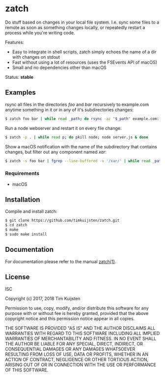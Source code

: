 # zatch

Do stuff based on changes in your local file system. I.e. sync some files to a
remote as soon as something changes locally, or repeatedly restart a process
while you're writing code.

Features:
* Easy to integrate in shell scripts, zatch simply echoes the name of a dir with
  changes on stdout
* Fast without using a lot of resources (uses the FSEvents API of macOS)
* Small and no dependencies other than macOS

Status: **stable**


## Examples

rsync all files in the directories *foo* and *bar* recursively to example.com
anytime something in it or in any of it's subdirectories changes:
```sh
$ zatch foo bar | while read _path; do rsync -az "$_path" example.com: ; done
```

Run a node webserver and restart it on every file change:
```sh
$ zatch -p . | while read p; do pkill node; node server.js & done
```

Show a macOS notification with the name of the subdirectory that contains
changes, but filter out any component named *xar*:
```sh
$ zatch -s foo bar | fgrep --line-buffered -v '/xar/' | while read _path; do osascript -e "display notification \"$_path\""; done
```


### Requirements

* macOS


## Installation

Compile and install zatch:

```sh
$ git clone https://github.com/timkuijsten/zatch.git
$ cd zatch
$ make
$ sudo make install
```


## Documentation

For documentation please refer to the manual [zatch(1)].


## License

ISC

Copyright (c) 2017, 2018 Tim Kuijsten

Permission to use, copy, modify, and/or distribute this software for any
purpose with or without fee is hereby granted, provided that the above
copyright notice and this permission notice appear in all copies.

THE SOFTWARE IS PROVIDED "AS IS" AND THE AUTHOR DISCLAIMS ALL WARRANTIES
WITH REGARD TO THIS SOFTWARE INCLUDING ALL IMPLIED WARRANTIES OF
MERCHANTABILITY AND FITNESS. IN NO EVENT SHALL THE AUTHOR BE LIABLE FOR
ANY SPECIAL, DIRECT, INDIRECT, OR CONSEQUENTIAL DAMAGES OR ANY DAMAGES
WHATSOEVER RESULTING FROM LOSS OF USE, DATA OR PROFITS, WHETHER IN AN
ACTION OF CONTRACT, NEGLIGENCE OR OTHER TORTIOUS ACTION, ARISING OUT OF
OR IN CONNECTION WITH THE USE OR PERFORMANCE OF THIS SOFTWARE.

[zatch(1)]: https://netsend.nl/zatch/zatch.1.html
